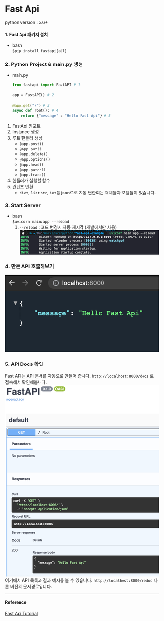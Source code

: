 # Fast Api

python version : 3.6+
#### 1. Fast Api 패키지 설치
- bash   
  `$pip install fastapi[all]`

### 2. Python Project & main.py 생성
- main.py
    ```python
    from fastapi import FastAPI # 1
    
    app = FastAPI() # 2
    
    @app.get("/") # 3
    async def root(): # 4
        return {"message" : "Hello Fast Api"} # 5
    ```
1. FastApi 임포트
2. Instance 생성
3. 루트 핸들러 생성
    - `@app.post()`
    - `@app.put()`
    - `@app.delete()`
    - `@app.options()`
    - `@app.head()`
    - `@app.patch()`
    - `@app.trace()`
4. 핸들러가 실행할 함수
5. 컨텐츠 반환
    - `dict`, `list` `str`, `int`등 json으로 자동 변환되는 객체들과 모델들이 있습니다.
    
    
### 3. Start Server
- bash   
`$uvicorn main:app --reload`
  1. `--reload` : 코드 변경시 자동 재시작  (개발에서만 사용)
![](./images/start_server.png)

### 4. 만든 API 호출해보기
![](./images/hello_fast_api.png)

### 5. API Docs 확인
Fast API는 API 문서를 자동으로 만들어 줍니다.
`http://localhost:8000/docs` 로 접속해서 확인해봅니다.
![](./images/docs.png)
여기에서 API 목록과 결과 예시를 볼 수 있습니다.
`http://localhost:8000/redoc` 다른 버전의 문서경로입니다.

---
#### Reference
[Fast Api Tutorial](https://fastapi.tiangolo.com/ko/tutorial/)